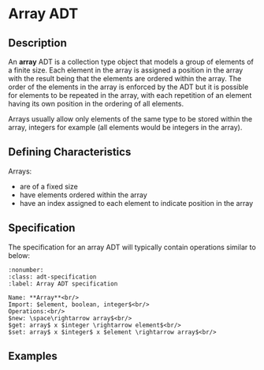 # Array ADT

## Description
An **array** ADT is a collection type object that models a group of elements of a finite size. Each element in the array is assigned a position in the array with the result being that the elements are ordered within the array. The order of the elements in the array is enforced by the ADT but it is possible for elements to be repeated in the array, with each repetition of an element having its own position in the ordering of all elements.

Arrays usually allow only elements of the same type to be stored within the array, integers for example (all elements would be integers in the array).

## Defining Characteristics
Arrays:
- are of a fixed size
- have elements ordered within the array
- have an index assigned to each element to indicate position in the array


## Specification

The specification for an array ADT will typically contain operations similar to below:

```{prf:definition}
:nonumber:
:class: adt-specification
:label: Array ADT specification

Name: **Array**<br/>
Import: $element, boolean, integer$<br/>
Operations:<br/>
$new: \space\rightarrow array$<br/>
$get: array$ x $integer \rightarrow element$<br/>
$set: array$ x $integer$ x $element \rightarrow array$<br/>

```



## Examples